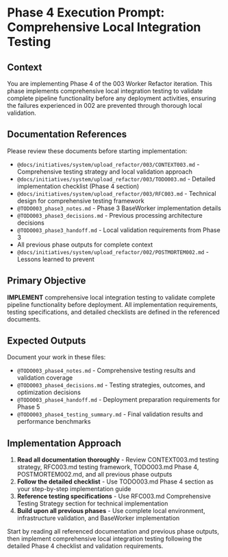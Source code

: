 # Phase 4 Execution Prompt: Comprehensive Local Integration Testing

## Context
You are implementing Phase 4 of the 003 Worker Refactor iteration. This phase implements comprehensive local integration testing to validate complete pipeline functionality before any deployment activities, ensuring the failures experienced in 002 are prevented through thorough local validation.

## Documentation References
Please review these documents before starting implementation:
- `@docs/initiatives/system/upload_refactor/003/CONTEXT003.md` - Comprehensive testing strategy and local validation approach
- `@docs/initiatives/system/upload_refactor/003/TODO003.md` - Detailed implementation checklist (Phase 4 section)
- `@docs/initiatives/system/upload_refactor/003/RFC003.md` - Technical design for comprehensive testing framework
- `@TODO003_phase3_notes.md` - Phase 3 BaseWorker implementation details
- `@TODO003_phase3_decisions.md` - Previous processing architecture decisions
- `@TODO003_phase3_handoff.md` - Local validation requirements from Phase 3
- All previous phase outputs for complete context
- `@docs/initiatives/system/upload_refactor/002/POSTMORTEM002.md` - Lessons learned to prevent

## Primary Objective
**IMPLEMENT** comprehensive local integration testing to validate complete pipeline functionality before deployment. All implementation requirements, testing specifications, and detailed checklists are defined in the referenced documents.

## Expected Outputs
Document your work in these files:
- `@TODO003_phase4_notes.md` - Comprehensive testing results and validation coverage
- `@TODO003_phase4_decisions.md` - Testing strategies, outcomes, and optimization decisions
- `@TODO003_phase4_handoff.md` - Deployment preparation requirements for Phase 5
- `@TODO003_phase4_testing_summary.md` - Final validation results and performance benchmarks

## Implementation Approach
1. **Read all documentation thoroughly** - Review CONTEXT003.md testing strategy, RFC003.md testing framework, TODO003.md Phase 4, POSTMORTEM002.md, and all previous phase outputs
2. **Follow the detailed checklist** - Use TODO003.md Phase 4 section as your step-by-step implementation guide
3. **Reference testing specifications** - Use RFC003.md Comprehensive Testing Strategy section for technical implementation
4. **Build upon all previous phases** - Use complete local environment, infrastructure validation, and BaseWorker implementation

Start by reading all referenced documentation and previous phase outputs, then implement comprehensive local integration testing following the detailed Phase 4 checklist and validation requirements.